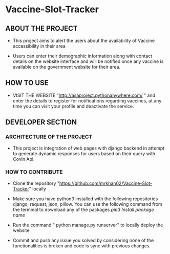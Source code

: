 # Vaccine-Slot-Tracker
## ABOUT THE PROJECT
* This project aims to alert the users about the availability of Vaccine accessibility in their area

* Users can enter their demographic information along with contact details on the website interface and will be notified once any vaccine is available on the government website for their area.

## HOW TO USE
* VISIT THE WEBSITE "http://asaproject.pythonanywhere.com/ " and enter the details to register for notifications regarding vaccines, at any time you can visit your profile and deactivate the service.

## DEVELOPER SECTION

### ARCHITECTURE OF THE PROJECT

* This project is integration of web pages with django backend in attempt to generate dynamic responses for users based on their query with Covin Api.

### HOW TO CONTRIBUTE

* Clone the repository "https://github.com/mrkhan02/Vaccine-Slot-Tracker" locally
* Make sure you have python3 installed with the following repositories django, request, json, pillow.
You can use the following command from the terminal to download any of the packages
*pip3 Install package name*

* Run the command " python manage.py runserver" to locally deploy the website 

* Commit and push any issue you solved by considering none of the functionalities is broken and code is sync with previous changes.
